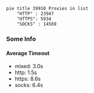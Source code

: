 
```mermaid
pie title 39910 Proxies in list
    "HTTP" : 23947
    "HTTPS": 5934
    "SOCKS" : 14569
```

### Some Info
#### Average Timeout

- mixed: 3.0s
- http: 1.5s
- https: 8.6s
- socks: 6.4s